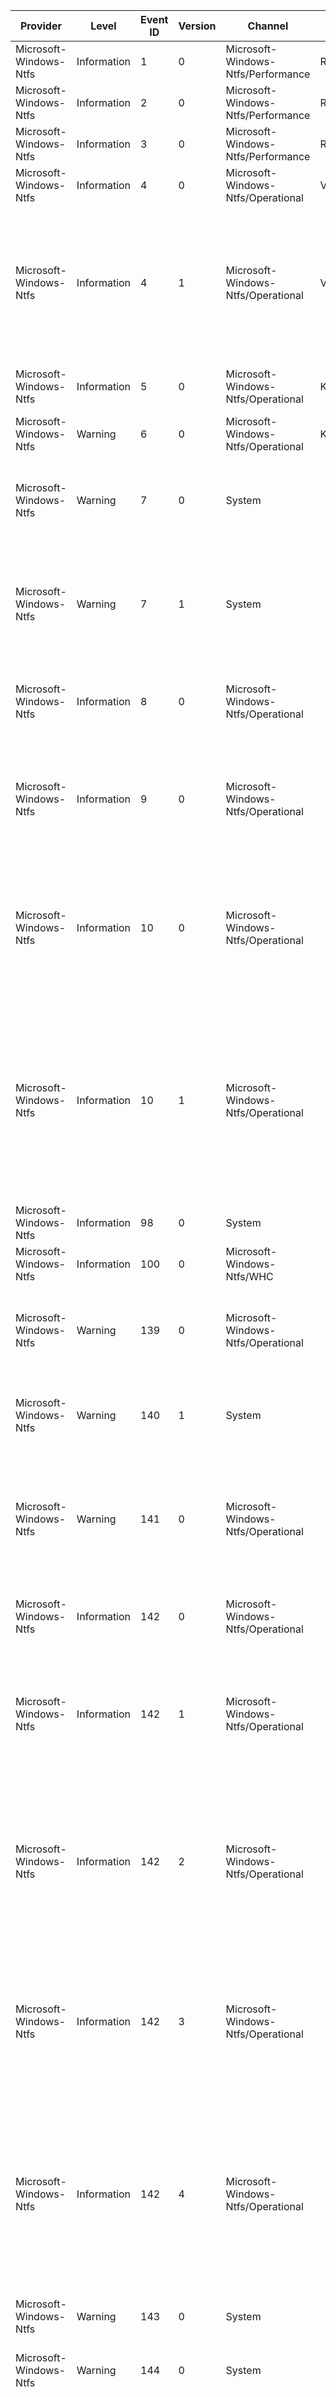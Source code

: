 Provider                |  Level        |  Event ID  |  Version  |  Channel                             |  Task                      |  Opcode   |  Keyword                            |  Message
------------------------|---------------|------------|-----------|--------------------------------------|----------------------------|-----------|-------------------------------------|------------------------------------------------------------------------------------------------------------------------------------------------------------------------------------------------------------------------------------------------------------------------------------------------------------------------------------------------------------------------------------------------------------------------------------------------------------------------------------------------------------------------------------------------------------------------------------------------------------------------------------------------------------------------------------------------------------------------------------------------------------------------------------------------------------------------------------------------------------------------------------------------------------------------------------------------------------------------------------------------------------------------------------------------------------------------------------------------------------------------------------------------------------------------------------------------------------------------------------------------------------------------------------------------------------------------------------------------------------------------------------------------------------------------------------------------------------------------------------------------------------------------------------------------------------------------------------------------------------------------------------------------------------------------------------------------------------------------------------------------------------------------------------------------------------------------------------------------------------------------------------------------------------------------------------------------------------------------------------------------------------------------------------------------------------------------------------------------------------------------------------------------------------------------------------------------------------------------------------------------------------------------------------------------------------------------------------------------------------------------------------------------------------------------------------------------------------------------------------------------------------------------------------------------------------------------------------------------------------------------------------------------------------------------------------------------------------------------------------------------------------------------------------------------------------------------------------------------------------------------------------------------------------------------------------------------------------------------------------------------------------------------------------------------------------------------------------------------------------------------------------------------------------------------------------------------------------------------------------------------------------------------------------------------------------------------------------------------------------------------------------------------------------------------------------------------------------------------------------------------------------------------------------------------------------------------------------------------------------------------------------------------------------------------------------------------------------------------------------------------------------------------------------------------------------------------------------------------------------------------------------------------------------------------------------------
Microsoft-Windows-Ntfs  |  Information  |  1         |  0        |  Microsoft-Windows-Ntfs/Performance  |  Rundown                   |  Start    |  Rundown                            |
Microsoft-Windows-Ntfs  |  Information  |  2         |  0        |  Microsoft-Windows-Ntfs/Performance  |  Rundown                   |  Stop     |  Rundown                            |
Microsoft-Windows-Ntfs  |  Information  |  3         |  0        |  Microsoft-Windows-Ntfs/Performance  |  Rundown                   |           |  Rundown                            |  RundownVolumeInformation VolumeId: {Vcb}, DeviceName: {DeviceName}
Microsoft-Windows-Ntfs  |  Information  |  4         |  0        |  Microsoft-Windows-Ntfs/Operational  |  Volume mount              |           |  Volume Mount/Dismount              |  The NTFS volume has been successfully mounted.           Volume GUID: {VolumeGuid}           Volume Name: {VolumeName}           Volume Label: {VolumeLabel}           Device Name: {DeviceName}
Microsoft-Windows-Ntfs  |  Information  |  4         |  1        |  Microsoft-Windows-Ntfs/Operational  |  Volume mount              |           |  Volume Mount/Dismount              |  The NTFS volume has been successfully mounted.           Volume correlation Id: {VolumeCorrelationId}           Volume name: {VolumeId}           Volume label: {VolumeLabel}           Device name: {DeviceName}           Device GUID: {DeviceGuid}           Device manufacturer: {VolumeCorrelationId}0           Device model: {VolumeCorrelationId}2           Device revision: {VolumeCorrelationId}4           Device serial number: {VolumeCorrelationId}6           Bus type: {VolumeCorrelationId}7           Adapter serial number: {VolumeCorrelationId}9                      Total mount duration: {VolumeIdLength}2           Longest stage: {VolumeIdLength}3. Duration {VolumeIdLength}4 ({VolumeIdLength}5% of the total)           Second longest stage: {VolumeIdLength}6. Duration {VolumeIdLength}7 ({VolumeIdLength}8% of the total)           Volume restart applied: {VolumeIdLength}9
Microsoft-Windows-Ntfs  |  Information  |  5         |  0        |  Microsoft-Windows-Ntfs/Operational  |  KSR                       |           |  KSR                                |  NTFS KSR data retrieved successfully.           Volume GUID: {VolumeGuid}           Device Name: {DeviceName}           NTFS KSR version: {Version}           Number of runs restored: {CachedRunsRestoredRunCount}           Time to restore (ms): {CachedRunsRestoredTimeMs}
Microsoft-Windows-Ntfs  |  Warning      |  6         |  0        |  Microsoft-Windows-Ntfs/Operational  |  KSR                       |           |  KSR                                |  NTFS KSR data retrieval failed.           Volume GUID: {VolumeGuid}           Device Name: {DeviceName}           Error: {Message}
Microsoft-Windows-Ntfs  |  Warning      |  7         |  0        |  System                              |                            |           |                                     |  Ntfs has detected torn write on a volume.           Volume correlation Id: {VolumeCorrelationId}           Volume name: {VolumeName}           Volume label: {VolumeLabel}           File reference: {FileReference}           File name: {FileName}           Byte offset of the buffer within the file: {BufferOffset}           Byte offset of the torn structure within the buffer: {VolumeCorrelationId}0           Block index: {VolumeCorrelationId}1           Expected sequence number: {VolumeCorrelationId}2           Actual sequence number: {VolumeCorrelationId}3
Microsoft-Windows-Ntfs  |  Warning      |  7         |  1        |  System                              |                            |           |                                     |  Ntfs has detected MFT torn write on a volume.           Volume correlation Id: {VolumeCorrelationId}           Volume name: {VolumeName}           Volume label: {VolumeLabel}           File reference: {FileReference}           File name: {FileName}           Byte offset of the buffer within the file: {BufferOffset}           Byte offset of the torn structure within the buffer: {VolumeCorrelationId}0           Block index: {VolumeCorrelationId}1           Expected sequence number: {VolumeCorrelationId}2           Actual sequence number: {VolumeCorrelationId}3           FRS file reference: {VolumeCorrelationId}4           FRS file name: {VolumeCorrelationId}6           Is child FRS: {VolumeCorrelationId}7
Microsoft-Windows-Ntfs  |  Information  |  8         |  0        |  Microsoft-Windows-Ntfs/Operational  |                            |           |  Statistics                         |  File's duplicate info has been updated during flush.           Volume correlation Id: {VolumeCorrelationId}           Volume name: {VolumeName}           File Reference: {FileReference}           File Name: {FileName}           File Link name: {FileLinkName}           Parent file reference: {ParentFileReference}           Parent file name: {VolumeCorrelationId}1           Update Reason: [{VolumeCorrelationId}2] {VolumeCorrelationId}3
Microsoft-Windows-Ntfs  |  Information  |  9         |  0        |  Microsoft-Windows-Ntfs/Operational  |                            |           |  Statistics                         |  NTFS scanned entire volume bitmap.           Volume correlation Id: {VolumeCorrelationId}           Volume name: {VolumeId}           Volume label: {VolumeLabel}           Device name: {DeviceName}           Device GUID: {DeviceGuid}           Device manufacturer: {VolumeCorrelationId}0           Device model: {VolumeCorrelationId}2           Device revision: {VolumeCorrelationId}4           Device serial number: {VolumeCorrelationId}6           Bus type: {VolumeCorrelationId}7           Adapter serial number: {VolumeCorrelationId}9           Duration (micro seconds): {VolumeIdLength}0           InputFlags: {VolumeIdLength}1           Reason: {VolumeIdLength}2           Flags: {VolumeIdLength}3
Microsoft-Windows-Ntfs  |  Information  |  10        |  0        |  Microsoft-Windows-Ntfs/Operational  |                            |           |  Statistics                         |  NTFS cached runs statistics.           Volume correlation Id: {VolumeCorrelationId}           Volume name: {VolumeId}           Volume label: {VolumeLabel}           Device name: {DeviceName}           Device GUID: {DeviceGuid}           Device manufacturer: {VendorId}           Device model: {ProductId}           Device revision: {ProductRevision}           Device serial number: {DeviceSerialNumber}           Bus type: {VolumeCorrelationId}0           Adapter serial number: {VolumeCorrelationId}1           Media type: {VolumeCorrelationId}2           Runs cached: {VolumeCorrelationId}3           Longest run cached: {VolumeCorrelationId}5           Most populated bin Count: {VolumeCorrelationId}6           Most populated bin's minimum length: {VolumeCorrelationId}8           Most populated bin's maximum length: {VolumeId}0
Microsoft-Windows-Ntfs  |  Information  |  10        |  1        |  Microsoft-Windows-Ntfs/Operational  |                            |           |  Statistics                         |  NTFS cached runs statistics.           Volume correlation Id: {VolumeCorrelationId}           Volume name: {VolumeId}           Volume label: {VolumeLabel}           Device name: {DeviceName}           Device GUID: {DeviceGuid}           Device manufacturer: {VendorId}           Device model: {ProductId}           Device revision: {ProductRevision}           Device serial number: {DeviceSerialNumber}           Bus type: {VolumeCorrelationId}0           Adapter serial number: {VolumeCorrelationId}1           Capacity tier name: {VolumeCorrelationId}2             Media type: {VolumeCorrelationId}3             Runs cached: {VolumeCorrelationId}4             Longest run cached: {VolumeCorrelationId}6             Most populated bin Count: {VolumeCorrelationId}7             Most populated bin's minimum length: {VolumeCorrelationId}9             Most populated bin's maximum length: {VolumeId}1           Performance tier name: {VolumeLabel}0             Media type: {VolumeLabel}1             Runs cached: {VolumeLabel}2             Longest run cached: {VolumeLabel}4             Most populated bin Count: {VolumeLabel}5             Most populated bin's minimum length: {VolumeLabel}7             Most populated bin's maximum length: {VolumeLabel}9
Microsoft-Windows-Ntfs  |  Information  |  98        |  0        |  System                              |                            |           |  VolumeCorruptionActionStateChange  |  Volume {DriveName} ({DeviceName}) {CorruptionActionState}
Microsoft-Windows-Ntfs  |  Information  |  100       |  0        |  Microsoft-Windows-Ntfs/WHC          |                            |           |  GlobalCorruptionActionStateChange  |  NTFS global corruption action state is now {hc_stateid}.
Microsoft-Windows-Ntfs  |  Warning      |  139       |  0        |  Microsoft-Windows-Ntfs/Operational  |                            |           |  SdsCompaction                      |  The file system structure that maintains security information on volume {DriveName} ({DeviceName}) has grown excessively large and fragmented.  The structure has reached {FragmentationLevel}%% of its maximum fragmentation limit.  If the structure continues to grow and reaches this limit, it may not be possible to create new files on this volume.  It is strongly recommended that the volume be taken offline for preventative maintenance.
Microsoft-Windows-Ntfs  |  Warning      |  140       |  1        |  System                              |                            |           |  LogFlushFailed                     |  The system failed to flush data to the transaction log. Corruption may occur in VolumeId: {VolumeId}, DeviceName: {DeviceName}.           Failure status: {Error}           Device GUID: {DeviceGuid}           Device manufacturer: {VendorId}           Device model: {VolumeIdLength}0           Device revision: {VolumeIdLength}2           Device serial number: {VolumeIdLength}4           Bus type: {VolumeIdLength}5           Adapter serial number: {VolumeIdLength}7
Microsoft-Windows-Ntfs  |  Warning      |  141       |  0        |  Microsoft-Windows-Ntfs/Operational  |                            |           |  Statistics                         |  An operation failed because the disk was full.           Process: {ProcessName}           Free space in bytes: {FreeSpaceInBytes}           Total reserved space in bytes: {TotalReservedSpaceInBytes}           Txf TotalAbortReservation space in bytes: {TotalAbortReservationSpaceInBytes}           Requested space in bytes: {VolumeGuid}0           Page file size in bytes: {VolumeGuid}1           Volume guid: {VolumeGuid}           Volume name: {VolumeName}           Is boot volume: {IsBootVolume}Your disk '{VolumeName}' is full. Use disk cleanup to free up disk space by deleting unnecessary files. If this is a thinly provisioned volume the physical storage backing this volume may have been exhausted.
Microsoft-Windows-Ntfs  |  Information  |  142       |  0        |  Microsoft-Windows-Ntfs/Operational  |                            |           |  Statistics                         |  Summary of disk space usage, since last event:           Lowest free space in bytes: {LowestFreeSpaceInBytes}           Highest free space in bytes: {HighestFreeSpaceInBytes}           Page file size in bytes: 0           Volume guid: {VolumeGuid}           Volume name: {VolumeName}           Is boot volume: {IsBootVolume}
Microsoft-Windows-Ntfs  |  Information  |  142       |  1        |  Microsoft-Windows-Ntfs/Operational  |                            |           |  Statistics                         |  Summary of disk space usage, since last event:           Available space was between {AvailabeSpaceMinStr} and {AvailabeSpaceMaxStr}           Change in available space: {AvailabeSpaceDeltaStr}                      Available clusters were between: {AvailableClustersMin} and {VolumeGuid}0           Reserved clusters were between: {VolumeGuid}3 and {VolumeGuid}4           Txf abort reserved clusters were between: {VolumeGuid}5 and {VolumeGuid}6                      Elapsed seconds: {ElapsedSeconds}                      Pagefile size: {VolumeGuid}8           Volume size: {VolumeNameLength}0           Bytes per cluster: {VolumeNameLength}1                      Volume guid: {VolumeGuid}           Volume name: {VolumeName}           Is boot volume: {IsBootVolume}
Microsoft-Windows-Ntfs  |  Information  |  142       |  2        |  Microsoft-Windows-Ntfs/Operational  |                            |           |  Statistics                         |  Summary of disk space usage, since last event:           Available space was between {AvailabeSpaceMinStr} and {AvailabeSpaceMaxStr}           Change in available space: {AvailabeSpaceDeltaStr}                      Available clusters were between: {AvailableClustersMin} and {VolumeGuid}0           Reserved clusters were between: {VolumeGuid}3 and {VolumeGuid}4           Txf abort reserved clusters were between: {VolumeGuid}5 and {VolumeGuid}6                      Elapsed seconds: {ElapsedSeconds}                      Pagefile size: {VolumeGuid}8           Volume size: {VolumeNameLength}0           Bytes per cluster: {VolumeNameLength}1                      Slab size: {VolumeNameLength}3           Slabs in use: {VolumeNameLength}4           Slabs required for volume: {VolumeNameLength}5           Thin provisioning map failures: {VolumeNameLength}6                      Volume guid: {VolumeGuid}           Volume name: {VolumeName}           Is boot volume: {IsBootVolume}           Volume is thinly provisioned
Microsoft-Windows-Ntfs  |  Information  |  142       |  3        |  Microsoft-Windows-Ntfs/Operational  |                            |           |  Statistics                         |  Summary of disk space usage, since last event:           Available space was between {AvailabeSpaceMinStr} and {AvailabeSpaceMaxStr}           Change in available space: {AvailabeSpaceDeltaStr}                      Available clusters were between: {AvailableClustersMin} and {VolumeGuid}0           Reserved clusters were between: {VolumeGuid}3 and {VolumeGuid}4           Txf abort reserved clusters were between: {VolumeGuid}5 and {VolumeGuid}6                      Elapsed seconds: {ElapsedSeconds}                      Pagefile size: {VolumeGuid}8           Volume size: {VolumeNameLength}0           Bytes per cluster: {VolumeNameLength}1                      Volume guid: {VolumeGuid}           Volume name: {VolumeName}           Is boot volume: {IsBootVolume}                      Cached runs miss counts:               For MFT: {VolumeNameLength}2               For MFT zone: {VolumeNameLength}3               Everything else: {VolumeNameLength}4
Microsoft-Windows-Ntfs  |  Information  |  142       |  4        |  Microsoft-Windows-Ntfs/Operational  |                            |           |  Statistics                         |  Summary of disk space usage, since last event:           Available space was between {AvailabeSpaceMinStr} and {AvailabeSpaceMaxStr}           Change in available space: {AvailabeSpaceDeltaStr}                      Available clusters were between: {AvailableClustersMin} and {VolumeGuid}0           Reserved clusters were between: {VolumeGuid}3 and {VolumeGuid}4           Txf abort reserved clusters were between: {VolumeGuid}5 and {VolumeGuid}6                      Elapsed seconds: {ElapsedSeconds}                      Pagefile size: {VolumeGuid}8           Volume size: {VolumeNameLength}0           Bytes per cluster: {VolumeNameLength}1                      Slab size: {VolumeNameLength}3           Slabs in use: {VolumeNameLength}4           Slabs required for volume: {VolumeNameLength}5           Thin provisioning map failures: {VolumeNameLength}6                      Volume guid: {VolumeGuid}           Volume name: {VolumeName}           Is boot volume: {IsBootVolume}           Volume is thinly provisioned                      Cached runs miss counts:               For MFT: {VolumeNameLength}7               For MFT zone: {VolumeNameLength}8               Everything else: {VolumeNameLength}9
Microsoft-Windows-Ntfs  |  Warning      |  143       |  0        |  System                              |                            |           |  Volume Mount/Dismount              |  Surprise removal of a persistent memory device with active DAX mappings. This might lead to data corruption.           Volume GUID: {VolumeGuid}           Volume Name: {VolumeName}           Volume Label: {VolumeLabel}Guidance:A reboot is required to clean up the DAX mappings.
Microsoft-Windows-Ntfs  |  Warning      |  144       |  0        |  System                              |                            |           |  Volume Mount/Dismount              |  A volume that already has DAX mappings is being mounted. This generally occurs after surprise removal. This might lead to data corruption.           Volume GUID: {VolumeGuid}           Volume Name: {VolumeName}Guidance:A reboot is required to clean up the DAX mappings.
Microsoft-Windows-Ntfs  |  Information  |  145       |  4        |  Microsoft-Windows-Ntfs/Operational  |                            |           |  Statistics                         |  IO latency summary common data for volume:           Volume Id: {VolumeCorrelationId}           Volume name: {VolumeName}           Is boot volume: {IsBootVolume}           Device GUID: {DeviceGuid}           Device manufacturer: {VendorId}           Device model: {Version}1           Device revision: {Version}3           Device serial number: {Version}5           Bus type: {Version}6           Adapter serial number: {Version}8           Max Acceptable IO Latency: {Version}9 ms           Read/Write latency buckets (ns): [{VolumeCorrelationId}0, {VolumeCorrelationId}1, {VolumeCorrelationId}2, {VolumeCorrelationId}3, {VolumeCorrelationId}4, {VolumeCorrelationId}5, {VolumeCorrelationId}6]           Trim latency buckets (ns): [{VolumeCorrelationId}7, {VolumeCorrelationId}8, {VolumeCorrelationId}9, {VolumeNameLength}0, {VolumeNameLength}1, {VolumeNameLength}2, {VolumeNameLength}3]           Flush latency buckets (ns): [{VolumeNameLength}4, {VolumeNameLength}5, {VolumeNameLength}6, {VolumeNameLength}7, {VolumeNameLength}8, {VolumeNameLength}9, {VolumeName}0]
Microsoft-Windows-Ntfs  |  Information  |  146       |  3        |  Microsoft-Windows-Ntfs/Operational  |                            |           |  Statistics                         |  IO latency summary:           Volume Id: {VolumeCorrelationId}           Volume name: {VolumeName}           Is boot volume: {IsBootVolume}           Device GUID: {DeviceGuid}           Device manufacturer: {VendorId}           Device model: {Version}1           Device revision: {Version}3           Device serial number: {Version}5           Bus type: {Version}6           Adapter serial number: {Version}8           Max Acceptable IO Latency: {Version}9 ms           Read/Write latency buckets (ns): [{VolumeCorrelationId}0, {VolumeCorrelationId}1, {VolumeCorrelationId}2, {VolumeCorrelationId}3, {VolumeCorrelationId}4, {VolumeCorrelationId}5, {VolumeCorrelationId}6]           Trim latency buckets (ns): [{VolumeCorrelationId}7, {VolumeCorrelationId}8, {VolumeCorrelationId}9, {VolumeNameLength}0, {VolumeNameLength}1, {VolumeNameLength}2, {VolumeNameLength}3]           Flush latency buckets (ns): [{VolumeNameLength}4, {VolumeNameLength}5, {VolumeNameLength}6, {VolumeNameLength}7, {VolumeNameLength}8, {VolumeNameLength}9, {VolumeName}0]           Interval duration: {VolumeName}2 us           Non-cached reads:                     IO count: {VolumeName}3                     Total bytes: {VolumeName}4                     Avg latency: {VolumeName}5 ns           Non-cached writes:                     IO count: {VolumeName}6                     Total bytes: {VolumeName}7                     Avg latency: {VolumeName}8 ns           File flushes:                     IO count: {VolumeName}9                     Avg latency: {IsBootVolume}0 ns           Directory flushes:                     IO count: {IsBootVolume}1                     Avg latency: {IsBootVolume}2 ns           Volume flushes:                     IO count: {IsBootVolume}3                     Avg latency: {IsBootVolume}4 ns           File level trims:                     IO count: {IsBootVolume}5                     Total bytes: {IsBootVolume}6                     Extents count: {IsBootVolume}7                     Avg latency: {IsBootVolume}8 ns           Volume trims:                     IO count: {IsBootVolume}9                     Total bytes: {TierIndex}0                     Extents count: {TierIndex}1                     Avg latency: {TierIndex}2 ns           VCB exclusive resource acquires:                     Acquire count: {DeviceGuid}1                     Max wait duration: {DeviceGuid}2 ms                     Avg wait duration: {DeviceGuid}3 ms                     Max hold duration: {DeviceGuid}4 ms                     Avg hold duration: {DeviceGuid}5 ms                     Max combined duration: {DeviceGuid}6 ms                     Avg combined duration: {DeviceGuid}7 ms           For more details see the details tab.
Microsoft-Windows-Ntfs  |  Warning      |  147       |  3        |  Microsoft-Windows-Ntfs/Operational  |                            |           |  Statistics                         |  An IO took more than {MaxLatencyMs} ms to complete:           Process Id: {ProcessId}           Process name: {ProcessName}           File name: {FileName}           File offset: {VolumeCorrelationId}2           IO Type: {VolumeCorrelationId}0           IO Size: {VolumeCorrelationId}1 bytes           {VolumeCorrelationId}5 cluster(s) starting at cluster {VolumeCorrelationId}4           Latency: {VolumeCorrelationId}3 ms           Volume Id: {VolumeCorrelationId}           Volume name: {VolumeName}           Is boot volume: {IsBootVolume}           Device GUID: {VolumeCorrelationId}6           Device manufacturer: {VolumeCorrelationId}8           Device model: {VolumeNameLength}0           Device revision: {VolumeNameLength}2           Device serial number: {VolumeNameLength}4           Bus type: {VolumeNameLength}5           Adapter serial number: {VolumeNameLength}7
Microsoft-Windows-Ntfs  |  Warning      |  147       |  4        |  Microsoft-Windows-Ntfs/Operational  |                            |           |  Statistics                         |  An IO took more than {MaxLatencyMs} ms to complete:           Process Id: {ProcessId}           Process name: {ProcessName}           File name: {FileName}           File offset: {VolumeCorrelationId}5           IO Type: {VolumeCorrelationId}3           IO Size: {VolumeCorrelationId}4 bytes           {VolumeCorrelationId}8 cluster(s) starting at cluster {VolumeCorrelationId}7           Latency: {VolumeCorrelationId}6 ms           Volume Id: {VolumeCorrelationId}           Volume name: {VolumeName}           Is boot volume: {IsBootVolume}           Device GUID: {VolumeCorrelationId}9           Device manufacturer: {VolumeNameLength}1           Device model: {VolumeNameLength}3           Device revision: {VolumeNameLength}5           Device serial number: {VolumeNameLength}7           Bus type: {VolumeNameLength}8           Adapter serial number: {VolumeName}0
Microsoft-Windows-Ntfs  |  Warning      |  147       |  5        |  Microsoft-Windows-Ntfs/Operational  |                            |           |  Statistics                         |  An IO took more than {MaxLatencyMs} ms to complete:           Process Id: {ProcessId}           Process name: {ProcessName}           File name: {FileName}           IO Type: {VolumeCorrelationId}3           Latency: {VolumeCorrelationId}4 ms           Volume Id: {VolumeCorrelationId}           Volume name: {VolumeName}           Is boot volume: {IsBootVolume}           Device GUID: {VolumeCorrelationId}5           Device manufacturer: {VolumeCorrelationId}7           Device model: {VolumeCorrelationId}9           Device revision: {VolumeNameLength}1           Device serial number: {VolumeNameLength}3           Bus type: {VolumeNameLength}4           Adapter serial number: {VolumeNameLength}6
Microsoft-Windows-Ntfs  |  Warning      |  148       |  2        |  Microsoft-Windows-Ntfs/Operational  |                            |           |  Statistics                         |  A {IoType} failed with {VolumeCorrelationId}4.This may indicate a failing disk.           Process Id: {ProcessId}           Process name: {ProcessName}           File name: {FileName}           IO Size: {VolumeCorrelationId}0 bytes           File offset: {VolumeCorrelationId}1           {VolumeCorrelationId}3 cluster(s) starting at cluster {VolumeCorrelationId}2           Latency: {VolumeCorrelationId}5 ms           Volume Id: {VolumeCorrelationId}           Volume name: {VolumeName}           Is boot volume: {IsBootVolume}           Device GUID: {VolumeCorrelationId}6           Device manufacturer: {VolumeCorrelationId}8           Device model: {VolumeNameLength}0           Device revision: {VolumeNameLength}2           Device serial number: {VolumeNameLength}4           Bus type: {VolumeNameLength}5           Adapter serial number: {VolumeNameLength}7
Microsoft-Windows-Ntfs  |  Warning      |  148       |  3        |  Microsoft-Windows-Ntfs/Operational  |                            |           |  Statistics                         |  A {VolumeCorrelationId}1 failed with {VolumeCorrelationId}6.This may indicate a failing disk.           Process Id: {ProcessId}           Process name: {ProcessName}           File name: {FileName}           IO Size: {VolumeCorrelationId}2 bytes           File offset: {VolumeCorrelationId}3           {VolumeCorrelationId}5 cluster(s) starting at cluster {VolumeCorrelationId}4           Volume Id: {VolumeCorrelationId}           Volume name: {VolumeName}           Is boot volume: {IsBootVolume}           Device GUID: {VolumeCorrelationId}7           Device manufacturer: {VolumeCorrelationId}9           Device model: {VolumeNameLength}1           Device revision: {VolumeNameLength}3           Device serial number: {VolumeNameLength}5           Bus type: {VolumeNameLength}6           Adapter serial number: {VolumeNameLength}8
Microsoft-Windows-Ntfs  |  Warning      |  149       |  2        |  Microsoft-Windows-Ntfs/Operational  |                            |           |  Statistics                         |  In the past {VolumeCorrelationId}7 seconds we had high latency IOs and/or IO failures.           High latency IO count: {VolumeCorrelationId}8           Failed writes: {VolumeCorrelationId}9           Failed reads: {VolumeNameLength}0           Bad clusters relocated: {VolumeNameLength}1           Volume Id: {VolumeCorrelationId}           Volume name: {VolumeName}           Is boot volume: {IsBootVolume}           Device GUID: {DeviceGuid}           Device manufacturer: {VendorId}           Device model: {ProductId}           Device revision: {VolumeCorrelationId}1           Device serial number: {VolumeCorrelationId}3           Bus type: {VolumeCorrelationId}4           Adapter serial number: {VolumeCorrelationId}6
Microsoft-Windows-Ntfs  |  Warning      |  150       |  1        |  System                              |                            |           |  BadClusterHotFix                   |  An IO failed with {VolumeGuid}2 and NTFS has relocated the clusters. The original clusters are now marked as bad and they will not be reused.This may indicate a failing disk.           Process Id: {ProcessId}           Process name: {ProcessName}           File name: {FileName}           File offset: {BadFileOffset}           {VolumeGuid}1 cluster(s) were marked as bad starting at cluster {VolumeGuid}0           Volume guid: {VolumeGuid}           Volume name: {VolumeName}           Is boot volume: {IsBootVolume}
Microsoft-Windows-Ntfs  |  Information  |  151       |  0        |  Microsoft-Windows-Ntfs/Operational  |                            |           |  Statistics                         |  In the past {SecondsElapsed} seconds {TotalCountDeleteFile} files were deleted from the user's popular known folders (i.e. Desktop, Documents, Downloads, Music, Pictures, Videos, etc.).{TotalCountDeleteFileLogged} of the deletions recorded their process names.           Volume Id: {VolumeCorrelationId}           Volume name: {VolumeName}           Is boot volume: {IsBootVolume}           Process names: [{ProcessNamesArray}]           Delete counts:              Desktop: [{CountDeletesInDesktopArray}]             Documents: [{VolumeCorrelationId}0]             Downloads: [{VolumeCorrelationId}1]             Music: [{VolumeCorrelationId}2]             Pictures: [{VolumeCorrelationId}3]             Videos: [{VolumeCorrelationId}4]             Other: [{VolumeCorrelationId}5]
Microsoft-Windows-Ntfs  |  Warning      |  152       |  0        |  Microsoft-Windows-Ntfs/Operational  |                            |           |  Statistics                         |  A process has not acknowledged an NTFS oplock break in a long time.           Time (seconds): {TimeoutSeconds}           Owner Process: {OwnerProcessNameLength}           Breaking Process: {OwnerProcessName}
Microsoft-Windows-Ntfs  |  Information  |  154       |  0        |  Microsoft-Windows-Ntfs/Operational  |                            |           |  SystemFilePages                    |  System file pages are now locked into memory.                    Volume Id: {VolumeCorrelationId}                    Volume name: {VolumeName}                    File reference: {FileReference}                    File name: {FileName}
Microsoft-Windows-Ntfs  |  Information  |  155       |  0        |  Microsoft-Windows-Ntfs/Operational  |                            |           |  SystemFilePages                    |  System file pages are no longer locked into memory.                    Volume Id: {VolumeCorrelationId}                    Volume name: {VolumeName}                    File reference: {FileReference}                    File name: {FileName}                    Reason: {UnlockReason}
Microsoft-Windows-Ntfs  |  Information  |  156       |  0        |  Microsoft-Windows-Ntfs/Operational  |                            |           |  Statistics                         |  VCB exclusive resource acquires:           Volume Id: {VolumeCorrelationId}           Volume name: {VolumeName}           Is boot volume: {IsBootVolume}           Interval duration: {VolumeCorrelationId}8           Acquire count: {VolumeCorrelationId}9           Max wait duration: {VolumeNameLength}0 ms           Avg wait duration: {VolumeNameLength}1 ms           Max hold duration: {VolumeNameLength}2 ms           Avg hold duration: {VolumeNameLength}3 ms           Max combined duration: {VolumeNameLength}4 ms           Avg combined duration: {VolumeNameLength}5 ms           Device GUID: {DeviceGuid}           Device manufacturer: {VendorId}           Device model: {ProductId}           Device revision: {VolumeCorrelationId}1           Device serial number: {VolumeCorrelationId}3           Bus type: {VolumeCorrelationId}4                      Adapter serial number: {VolumeCorrelationId}6                      For more details see the details tab.
Microsoft-Windows-Ntfs  |  Warning      |  157       |  0        |  Microsoft-Windows-Ntfs/Operational  |                            |           |  Statistics                         |  A resource duration exceeded {MaxDurationMs} ms:           Process Id: {ProcessId}           Process name: {ProcessName}           Major function: {MajorFunction}           Minor function: {MinorFunction}           Control code: {VolumeCorrelationId}0           Resource name: {VolumeCorrelationId}1           Exclusive acquire: {VolumeNameLength}7           Wait duration: {VolumeCorrelationId}2 ms           Hold duration: {VolumeCorrelationId}3 ms           Combined duration: {VolumeCorrelationId}4 ms           Volume Id: {VolumeCorrelationId}           Volume name: {VolumeName}           Is boot volume: {IsBootVolume}           Device GUID: {VolumeCorrelationId}5           Device manufacturer: {VolumeCorrelationId}7           Device model: {VolumeCorrelationId}9           Device revision: {VolumeNameLength}1           Device serial number: {VolumeNameLength}3           Bus type: {VolumeNameLength}4           Adapter serial number: {VolumeNameLength}6
Microsoft-Windows-Ntfs  |  Information  |  158       |  0        |  Microsoft-Windows-Ntfs/Operational  |                            |           |  Statistics                         |  NTFS metadata statistics for volume:           Volume Id: {VolumeCorrelationId}           Volume name: {VolumeName}           UserFileReads: {UserFileReads}           UserFileReadBytes: {UserFileReadBytes}           UserDiskReads: {UserDiskReads}           UserFileWrites: {UserFileWrites}           UserFileWriteBytes: {UserFileWriteBytes}           UserDiskWrites: {UserDiskWrites}           MetaDataReads: {VolumeCorrelationId}0           MetaDataReadBytes: {VolumeCorrelationId}1           MetaDataDiskReads: {VolumeCorrelationId}2           MetaDataWrites: {VolumeCorrelationId}3           MetaDataWriteBytes: {VolumeCorrelationId}4           MetaDataDiskWrites: {VolumeCorrelationId}5           MftReads: {VolumeCorrelationId}6           MftReadBytes: {VolumeCorrelationId}7           MftWrites: {VolumeCorrelationId}8           MftWriteBytes: {VolumeCorrelationId}9           Mft2Writes: {VolumeNameLength}0           Mft2WriteBytes: {VolumeNameLength}1           RootIndexReads: {VolumeNameLength}2           RootIndexReadBytes: {VolumeNameLength}3           RootIndexWrites: {VolumeNameLength}4           RootIndexWriteBytes: {VolumeNameLength}5           BitmapReads: {VolumeNameLength}6           BitmapReadBytes: {VolumeNameLength}7           BitmapWrites: {VolumeNameLength}8           BitmapWriteBytes: {VolumeNameLength}9           MftBitmapReads: {VolumeName}0           MftBitmapReadBytes: {VolumeName}1           MftBitmapWrites: {VolumeName}2           MftBitmapWriteBytes: {VolumeName}3           UserIndexReads: {VolumeName}4           UserIndexReadBytes: {VolumeName}5           UserIndexWrites: {VolumeName}6           UserIndexWriteBytes: {VolumeName}7           LogFileReads: {VolumeName}8           LogFileReadBytes: {VolumeName}9           LogFileWrites: {UserFileReads}0           LogFileWriteBytes: {UserFileReads}1           LogFileFull: {UserFileReads}2           LogFileFullReasons:                     LF_LOG_SPACE: {UserFileReads}3                     LF_DIRTY_PAGES: {UserFileReads}4                     LF_OPEN_ATTRIBUTES: {UserFileReads}5                     LF_TRANSACTION_DRAIN: {UserFileReads}6                     LF_FASTIO_CALLBACK: {UserFileReads}7                     LF_DEALLOCATED_CLUSTERS: {UserFileReads}8                     LF_DEALLOCATED_CLUSTERS_MEM: {UserFileReads}9                     LF_RECORD_STACK_CHECK: {UserFileReadBytes}0                     LF_DISMOUNT: {UserFileReadBytes}1                     LF_COMPRESSION: {UserFileReadBytes}2                     LF_SNAPSHOT: {UserFileReadBytes}3                     LF_MOUNT: {UserFileReadBytes}4                     LF_SHUTDOWN: {UserFileReadBytes}5                     LF_RECURSIVE_COMPRESSION: {UserFileReadBytes}6                     LF_TESTING: {UserFileReadBytes}7           DiskResourceFailure: {UserFileReadBytes}8           VolumeTrimCount: {UserFileReadBytes}9                     VolumeTrimTime (ms): {UserDiskReads}0                     VolumeTrimSize (KB): {UserDiskReads}1                     AvgVolumeTrimTime (ms): {UserDiskReads}2                     AvgVolumeTrimSize (KB): {UserDiskReads}3           VolumeTrimSkippedCount: {UserDiskReads}4                     VolumeTrimSkippedSize (KB): {UserDiskReads}5           FileLevelTrimCount: {UserDiskReads}6                     FileLevelTrimTime (ms): {UserDiskReads}7                     FileLevelTrimSize (KB): {UserDiskReads}8                     AvgFileLevelTrimTime (ms): {UserDiskReads}9                     AvgFileLevelTrimSize (KB): {UserFileWrites}0           NtfsFillStatInfoFromMftRecordCalledCount: {UserFileWrites}1           NtfsFillStatInfoFromMftRecordBailedBecauseOfAttributeListCount: {UserFileWrites}2           NtfsFillStatInfoFromMftRecordBailedBecauseOfNonResReparsePointCount: {UserFileWrites}3
Microsoft-Windows-Ntfs  |  Information  |  159       |  0        |  Microsoft-Windows-Ntfs/Operational  |  VolumeSizeChange          |           |  Statistics                         |  NTFS has successfully completed the {VolumeCorrelationId}9 request in {VolumeNameLength}0 ms when trying to {VolumeCorrelationId}8 the volume size from {FromSize} (MB) to {ToSize} (MB).           Volume Id: {VolumeCorrelationId}           Volume name: {VolumeName}           Device GUID: {DeviceGuid}           Device manufacturer: {VendorId}           Device model: {VolumeCorrelationId}0           Device revision: {VolumeCorrelationId}2           Device serial number: {VolumeCorrelationId}4           Bus type: {VolumeCorrelationId}5           Adapter serial number: {VolumeCorrelationId}7           Operation: {VolumeCorrelationId}8                     Request Type: {VolumeCorrelationId}9           Stage Durations:                     Stage 1. Verify input and calculate new volume size (ms): {VolumeNameLength}1                     Stage 2. Set boundary and allocate/deallocate cluster (ms): {VolumeNameLength}2                     Stage 3. Update bitmap (ms): {VolumeNameLength}3
Microsoft-Windows-Ntfs  |  Error        |  160       |  0        |  Microsoft-Windows-Ntfs/Operational  |  VolumeSizeChange          |  Stop     |  Statistics                         |  NTFS has failed to complete the {VolumeCorrelationId}9 request after {VolumeNameLength}0 ms when trying to {VolumeCorrelationId}8 the volume size from {FromSize} (MB) to {ToSize} (MB).           Volume Id: {VolumeCorrelationId}           Volume name: {VolumeName}           Device GUID: {DeviceGuid}           Device manufacturer: {VendorId}           Device model: {VolumeCorrelationId}0           Device revision: {VolumeCorrelationId}2           Device serial number: {VolumeCorrelationId}4           Bus type: {VolumeCorrelationId}5           Adapter serial number: {VolumeCorrelationId}7           Operation: {VolumeCorrelationId}8                     Request Type: {VolumeCorrelationId}9           Stage Durations:                     Stage 1. Verify input and calculate new volume size (ms): {VolumeNameLength}1                     Stage 2. Set boundary and allocate/deallocate cluster (ms): {VolumeNameLength}2                     Stage 3. Update bitmap (ms): {VolumeNameLength}3           Failure Stage: {VolumeNameLength}4           Status Code: {VolumeNameLength}5           Failure Reason: {VolumeNameLength}6
Microsoft-Windows-Ntfs  |  Information  |  161       |  0        |  Microsoft-Windows-Ntfs/Operational  |                            |           |  Statistics                         |  An operation has failed due to a file system limitation.           Reason: {Reason}           Volume Id: {VolumeCorrelationId}           Volume Name: {VolumeName}           File Path: {FilePath}
Microsoft-Windows-Ntfs  |  Error        |  162       |  0        |  System                              |                            |           |                                     |  The data read from the storage does not match what was previously written or read.           Volume correlation Id: {VolumeCorrelationId}           Volume name: {VolumeId}           Volume label: {VolumeLabel}           Device name: {DeviceName}           File reference: {FileReference}           File name: {VolumeCorrelationId}0           Attribute type code: {VolumeCorrelationId}1           Attribute name: {VolumeCorrelationId}3           File offset: {VolumeCorrelationId}4           Volume offset: {VolumeCorrelationId}5           Length: {VolumeCorrelationId}6           Called from worker: {VolumeCorrelationId}7           Livedump worker status: {VolumeCorrelationId}8
Microsoft-Windows-Ntfs  |  Warning      |  163       |  0        |  System                              |                            |           |                                     |  MftBitmap is not big enough for MftData or does not have required allocations.           Volume correlation Id: {VolumeCorrelationId}           Volume name: {VolumeId}           Volume label: {VolumeLabel}           Device name: {DeviceName}           Mft data allocation size: {VolumeIdLength}0           Mft data file size: {VolumeIdLength}1           Mft bitmap allocation size: {VolumeIdLength}2           Mft bitmap file size: {VolumeIdLength}3           Bytes per FRS: {VolumeIdLength}4           Mft data attribute allocation size: {VolumeIdLength}5           Mft data attribute file size: {VolumeIdLength}6           Mft bitmap attribute highest Vcn: {VolumeIdLength}7           Mft bitmap attribute allocation size: {VolumeIdLength}8           Mft bitmap attribute file size: {VolumeIdLength}9           Last data and bitmap attribute record in Mft are in same FRS: {VolumeId}0           Called from worker: {VolumeId}1           Livedump worker status: {VolumeId}2           Major function: {VolumeId}3           Minor function: {VolumeId}4           Source tag: {VolumeId}5
Microsoft-Windows-Ntfs  |  Information  |  170       |  1        |  Microsoft-Windows-Ntfs/Operational  |                            |           |  Statistics                         |  IO latency summary:           Volume Id: {VolumeCorrelationId}           Volume name: {VolumeName}           Is boot volume: {IsBootVolume}                      IO type: {VolumeNameLength}0                      Interval duration: {VolumeCorrelationId}8                      Max Acceptable IO Latency: {VolumeNameLength}2           High Latency IOs: {VolumeNameLength}3                      IO count: {VolumeNameLength}4           Avg IOPS: {VolumeNameLength}5           Avg latency: {VolumeNameLength}7                      Latency buckets: [{VolumeNameLength}8]           IO count buckets: [{VolumeNameLength}9, {VolumeName}0, {VolumeName}1, {VolumeName}2, {VolumeName}3, {VolumeName}4, {VolumeName}5, {VolumeName}6, {VolumeName}7, {VolumeName}8, {VolumeName}9, {IsBootVolume}0]           Total time buckets (ns): [{IsBootVolume}1, {IsBootVolume}2, {IsBootVolume}3, {IsBootVolume}4, {IsBootVolume}5, {IsBootVolume}6, {IsBootVolume}7, {IsBootVolume}8, {IsBootVolume}9, {DeviceGuid}0, {DeviceGuid}1, {DeviceGuid}2]                      Device GUID: {DeviceGuid}           Device manufacturer: {VendorId}           Device model: {ProductId}           Device revision: {VolumeCorrelationId}1           Device serial number: {VolumeCorrelationId}3           Bus type: {VolumeCorrelationId}4                      Adapter serial number: {VolumeCorrelationId}6                      For more details see the details tab.
Microsoft-Windows-Ntfs  |  Information  |  170       |  2        |  Microsoft-Windows-Ntfs/Operational  |                            |           |  Statistics                         |  IO latency summary:           Volume Id: {VolumeCorrelationId}           Volume name: {VolumeName}           Is boot volume: {IsBootVolume}                      IO type: {VolumeNameLength}0                      Interval duration: {VolumeCorrelationId}8                      Max Acceptable IO Latency: {VolumeNameLength}2           High Latency IOs: {VolumeNameLength}3                      IO count: {VolumeNameLength}4           Total bytes: {DeviceGuid}3           Avg IOPS: {VolumeNameLength}5           Avg Bps: {DeviceGuid}4           Avg latency: {VolumeNameLength}7                      Latency buckets: [{VolumeNameLength}8]           IO count buckets: [{VolumeNameLength}9, {VolumeName}0, {VolumeName}1, {VolumeName}2, {VolumeName}3, {VolumeName}4, {VolumeName}5, {VolumeName}6, {VolumeName}7, {VolumeName}8, {VolumeName}9, {IsBootVolume}0]           Total time buckets (ns): [{IsBootVolume}1, {IsBootVolume}2, {IsBootVolume}3, {IsBootVolume}4, {IsBootVolume}5, {IsBootVolume}6, {IsBootVolume}7, {IsBootVolume}8, {IsBootVolume}9, {DeviceGuid}0, {DeviceGuid}1, {DeviceGuid}2]                      Device GUID: {DeviceGuid}           Device manufacturer: {VendorId}           Device model: {ProductId}           Device revision: {VolumeCorrelationId}1           Device serial number: {VolumeCorrelationId}3           Bus type: {VolumeCorrelationId}4                      Adapter serial number: {VolumeCorrelationId}6                      For more details see the details tab.
Microsoft-Windows-Ntfs  |  Information  |  170       |  3        |  Microsoft-Windows-Ntfs/Operational  |                            |           |  Statistics                         |  IO latency summary:           Volume Id: {VolumeCorrelationId}           Volume name: {VolumeName}           Is boot volume: {IsBootVolume}                      IO type: {VolumeNameLength}0                      Interval duration: {VolumeCorrelationId}8                      Max Acceptable IO Latency: {VolumeNameLength}2           High Latency IOs: {VolumeNameLength}3                      IO count: {VolumeNameLength}4           Total bytes: {DeviceGuid}3           Total extents: {VendorIdLength}7           Avg IOPS: {VolumeNameLength}5           Avg Bps: {DeviceGuid}4           Avg latency: {VolumeNameLength}7                      Latency buckets: [{VolumeNameLength}8]           IO count buckets: [{VolumeNameLength}9, {VolumeName}0, {VolumeName}1, {VolumeName}2, {VolumeName}3, {VolumeName}4, {VolumeName}5, {VolumeName}6, {VolumeName}7, {VolumeName}8, {VolumeName}9, {IsBootVolume}0]           Total time buckets (ns): [{IsBootVolume}1, {IsBootVolume}2, {IsBootVolume}3, {IsBootVolume}4, {IsBootVolume}5, {IsBootVolume}6, {IsBootVolume}7, {IsBootVolume}8, {IsBootVolume}9, {DeviceGuid}0, {DeviceGuid}1, {DeviceGuid}2]                      Device GUID: {DeviceGuid}           Device manufacturer: {VendorId}           Device model: {ProductId}           Device revision: {VolumeCorrelationId}1           Device serial number: {VolumeCorrelationId}3           Bus type: {VolumeCorrelationId}4                      Adapter serial number: {VolumeCorrelationId}6                      For more details see the details tab.
Microsoft-Windows-Ntfs  |  Information  |  201       |  0        |  Microsoft-Windows-Ntfs/Performance  |  LogFileFull               |           |  LogFileFull                        |  NtfsLogFileFull VolumeId: {Vcb}, Reason: {LogFileFullReason}
Microsoft-Windows-Ntfs  |  Information  |  202       |  0        |  Microsoft-Windows-Ntfs/Performance  |  Checkpoint                |  Start    |  Checkpoint PeriodicCheckpoint      |  PeriodicCheckpointStart VolumeId: {Vcb}, Reason: {LogFileFullReason}, Usage: {LogFileUsePercentage}%
Microsoft-Windows-Ntfs  |  Information  |  203       |  0        |  Microsoft-Windows-Ntfs/Performance  |  Checkpoint                |  Stop     |  Checkpoint PeriodicCheckpoint      |  PeriodicCheckpointComplete VolumeId: {Vcb}, DirtyMetaDataPages: {DirtyMetaDataPages}
Microsoft-Windows-Ntfs  |  Information  |  204       |  0        |  Microsoft-Windows-Ntfs/Performance  |  Checkpoint                |  Start    |  Checkpoint CleanCheckpoint         |  CleanCheckpointStart VolumeId: {Vcb}, Reason: {LogFileFullReason}, Usage: {LogFileUsePercentage}%
Microsoft-Windows-Ntfs  |  Information  |  205       |  0        |  Microsoft-Windows-Ntfs/Performance  |  Checkpoint                |  Stop     |  Checkpoint CleanCheckpoint         |  CleanCheckpointComplete VolumeId: {Vcb}, DirtyMetaDataPages: {DirtyMetaDataPages}
Microsoft-Windows-Ntfs  |  Information  |  206       |  0        |  Microsoft-Windows-Ntfs/Performance  |  MftRecordRead             |           |  MftRecordRead                      |  MftRecordRead VolumeId: {Vcb}, BaseFileId: {BaseFileId}, FileId: {FileId}, CacheHit: {CacheHit}
Microsoft-Windows-Ntfs  |  Information  |  208       |  0        |  Microsoft-Windows-Ntfs/Performance  |  MftRecordWrite            |           |  MftRecordWrite                     |  MftRecordRead VolumeId: {Vcb}, BaseFileId: {BaseFileId}, FileId: {FileId}
Microsoft-Windows-Ntfs  |  Warning      |  210       |  0        |  System                              |  TPMapBitNotSet            |           |  TPMapBitNotSet                     |  Thinly provisioned volume {VolumeId} ({DeviceName})were not being mapped between clusters {Starting LCN} and {Ending LCN}.It is now fixed.
Microsoft-Windows-Ntfs  |  Error        |  211       |  0        |  System                              |  TPMapBitNotSet            |           |  TPMapBitNotSet                     |  Thinly provisioned volume {VolumeId} ({DeviceName})were not being mapped between clusters {Starting LCN} and {Ending LCN}.Repair was unsucccessful.Possibly out of available slabs.
Microsoft-Windows-Ntfs  |  Information  |  230       |  0        |  Microsoft-Windows-Ntfs/Performance  |  WorkItem                  |           |  WorkItem                           |  WorkItem queued, WorkItem: {WorkItem}, Reason: {Reason}
Microsoft-Windows-Ntfs  |  Error        |  231       |  0        |  Microsoft-Windows-Ntfs/Performance  |  WorkItem                  |           |  WorkItem                           |  WorkItem queue failed, WorkItem: {WorkItem}, Reason: {Reason}, Error: {Error}
Microsoft-Windows-Ntfs  |  Information  |  232       |  0        |  Microsoft-Windows-Ntfs/Performance  |  WorkItem                  |  Start    |  WorkItem                           |  WorkItem started, WorkItem: {WorkItem}, Reason: {Reason}
Microsoft-Windows-Ntfs  |  Information  |  233       |  0        |  Microsoft-Windows-Ntfs/Performance  |  WorkItem                  |  Stop     |  WorkItem                           |  WorkItem completed, WorkItem: {WorkItem}, Reason: {Reason}
Microsoft-Windows-Ntfs  |  Information  |  240       |  0        |  Microsoft-Windows-Ntfs/Performance  |  FileMetadataOptimization  |  Start    |  FileMetadataOptimization           |  File metadata optimization started.                    Volume guid: {VolumeGuid}                    Volume name: {VolumeName}                    File reference: {FileReference}
Microsoft-Windows-Ntfs  |  Information  |  241       |  0        |  Microsoft-Windows-Ntfs/Performance  |  FileMetadataOptimization  |  Stop     |  FileMetadataOptimization           |  File metadata optimization completed.                    Volume guid: {VolumeGuid}                    Volume name: {VolumeName}                    File reference: {FileReference}
Microsoft-Windows-Ntfs  |  Information  |  300       |  0        |  Microsoft-Windows-Ntfs/Operational  |  Volume dismount           |  Start    |  Volume Mount/Dismount              |  NTFS volume dismount has started.           Volume GUID: {VolumeGuid}           Volume Name: {VolumeName}           Volume Label: {VolumeLabel}
Microsoft-Windows-Ntfs  |  Information  |  300       |  1        |  Microsoft-Windows-Ntfs/Operational  |  Volume dismount           |  Start    |  Volume Mount/Dismount              |  NTFS volume dismount has started.           Volume correlation Id: {VolumeCorrelationId}           Volume name: {VolumeId}           Volume label: {VolumeLabel}           Device name: {DeviceName}           Device GUID: {DeviceGuid}           Device manufacturer: {VolumeCorrelationId}0           Device model: {VolumeCorrelationId}2           Device revision: {VolumeCorrelationId}4           Device serial number: {VolumeCorrelationId}6           Bus type: {VolumeCorrelationId}7                      Adapter serial number: {VolumeCorrelationId}9                      Process Id: {VolumeIdLength}1           Process name: {VolumeIdLength}2                      Reason: {VolumeIdLength}3
Microsoft-Windows-Ntfs  |  Information  |  301       |  0        |  Microsoft-Windows-Ntfs/Operational  |  Volume dismount           |  Suspend  |  Volume Mount/Dismount              |
Microsoft-Windows-Ntfs  |  Information  |  302       |  0        |  Microsoft-Windows-Ntfs/Operational  |  Volume dismount           |  Resume   |  Volume Mount/Dismount              |
Microsoft-Windows-Ntfs  |  Information  |  303       |  0        |  Microsoft-Windows-Ntfs/Operational  |  Volume dismount           |  Stop     |  Volume Mount/Dismount              |  The NTFS volume has successfully dismounted.           Volume GUID: {VolumeGuid}           Volume Name: {VolumeName}           Volume Label: {VolumeLabel}
Microsoft-Windows-Ntfs  |  Information  |  303       |  1        |  Microsoft-Windows-Ntfs/Operational  |  Volume dismount           |  Stop     |  Volume Mount/Dismount              |  The NTFS volume has successfully dismounted.           Volume correlation Id: {VolumeCorrelationId}           Volume name: {VolumeId}           Volume label: {VolumeLabel}           Device name: {DeviceName}           Device GUID: {DeviceGuid}           Device manufacturer: {VolumeCorrelationId}0           Device model: {VolumeCorrelationId}2           Device revision: {VolumeCorrelationId}4           Device serial number: {VolumeCorrelationId}6           Bus type: {VolumeCorrelationId}7           Adapter serial number: {VolumeCorrelationId}9                      Process Id: {VolumeIdLength}1           Process name: {VolumeIdLength}2                      Reason: {VolumeIdLength}3
Microsoft-Windows-Ntfs  |  Error        |  304       |  0        |  Microsoft-Windows-Ntfs/Operational  |  Volume dismount           |  Stop     |  Volume Mount/Dismount              |  The NTFS volume dismount failed.           Error:{Status}
Microsoft-Windows-Ntfs  |  Error        |  304       |  1        |  Microsoft-Windows-Ntfs/Operational  |  Volume dismount           |  Stop     |  Volume Mount/Dismount              |  The NTFS volume dismount failed.           Volume correlation Id: {VolumeCorrelationId}           Volume name: {VolumeId}           Volume label: {VolumeLabel}           Device name: {DeviceName}           Device GUID: {DeviceGuid}           Device manufacturer: {VolumeCorrelationId}0           Device model: {VolumeCorrelationId}2           Device revision: {VolumeCorrelationId}4           Device serial number: {VolumeCorrelationId}6           Bus type: {VolumeCorrelationId}7                      Adapter serial number: {VolumeCorrelationId}9                      Error:{VolumeIdLength}1
Microsoft-Windows-Ntfs  |  Error        |  305       |  0        |  Microsoft-Windows-Ntfs/Operational  |  Volume mount              |  Stop     |  Volume Mount/Dismount              |  NTFS failed to mount the volume.           Error: {Error}           Volume GUID: {VolumeGuid}           Volume Name: {VolumeName}Guidance:The volume is recognized by NTFS but it is corrupted that NTFS could not mount it. Run CHKDSK /F to fix any errors on this volume, and then try accessing it.
Microsoft-Windows-Ntfs  |  Error        |  305       |  1        |  Microsoft-Windows-Ntfs/Operational  |  Volume mount              |  Stop     |  Volume Mount/Dismount              |  NTFS failed to mount the volume.           Volume correlation Id: {VolumeCorrelationId}           Volume name: {VolumeId}           Volume label: {VolumeLabel}           Device name: {DeviceName}           Device GUID: {DeviceGuid}           Device manufacturer: {VolumeCorrelationId}0           Device model: {VolumeCorrelationId}2           Device revision: {VolumeCorrelationId}4           Device serial number: {VolumeCorrelationId}6           Bus type: {VolumeCorrelationId}7           Adapter serial number: {VolumeCorrelationId}9                      Error: {VolumeIdLength}0           Guidance:The volume is recognized by NTFS but it is corrupted and NTFS could not mount it. Run CHKDSK /F to fix any errors on this volume, and then try accessing it.
Microsoft-Windows-Ntfs  |  Information  |  401       |  0        |  Microsoft-Windows-Ntfs/Performance  |  EfsTest                   |           |  EfsTest                            |  Efs offloading initiated.                    Volume serial: {VolumeSerialNumber}                    File reference: {FileReference}                    File name: {FileName}
Microsoft-Windows-Ntfs  |  Information  |  402       |  0        |  Microsoft-Windows-Ntfs/Performance  |  EfsTest                   |           |  EfsTest                            |  Efs offloading read regular file.                    Volume serial: {VolumeSerialNumber}                    File reference: {FileReference}                    File name: {FileName}
Microsoft-Windows-Ntfs  |  Information  |  403       |  0        |  Microsoft-Windows-Ntfs/Performance  |  EfsTest                   |           |  EfsTest                            |  Efs offloading write regular file.                    Volume serial: {VolumeSerialNumber}                    File reference: {FileReference}                    File name: {FileName}
Microsoft-Windows-Ntfs  |  Information  |  404       |  0        |  Microsoft-Windows-Ntfs/Performance  |  EfsTest                   |           |  EfsTest                            |  Efs legacy initiated.                    Volume serial: {VolumeSerialNumber}                    File reference: {FileReference}                    File name: {FileName}
Microsoft-Windows-Ntfs  |  Information  |  405       |  0        |  Microsoft-Windows-Ntfs/Performance  |  EfsTest                   |           |  EfsTest                            |  Efs legacy read regular file.                    Volume serial: {VolumeSerialNumber}                    File reference: {FileReference}                    File name: {FileName}
Microsoft-Windows-Ntfs  |  Information  |  406       |  0        |  Microsoft-Windows-Ntfs/Performance  |  EfsTest                   |           |  EfsTest                            |  Efs legacy write regular file.                    Volume serial: {VolumeSerialNumber}                    File reference: {FileReference}                    File name: {FileName}
Microsoft-Windows-Ntfs  |  Information  |  500       |  0        |  Microsoft-Windows-Ntfs/Operational  |                            |           |  Statistics                         |  A process has created a USN journal on a volume.           Process: {ProcessName}           Volume Id: {VolumeCorrelationId}           Volume Name: {VolumeName}           Journal Id: {JournalId}           Maximum Size: {MaximumSize}           Allocation Delta: {AllocationDelta}
Microsoft-Windows-Ntfs  |  Information  |  501       |  0        |  Microsoft-Windows-Ntfs/Operational  |                            |           |  Statistics                         |  A process has deleted a USN journal on a volume.           Process: {ProcessName}           Volume Id: {VolumeCorrelationId}           Volume Name: {VolumeName}           Journal Id: {JournalId}           Current USN: {CurrentUsn}